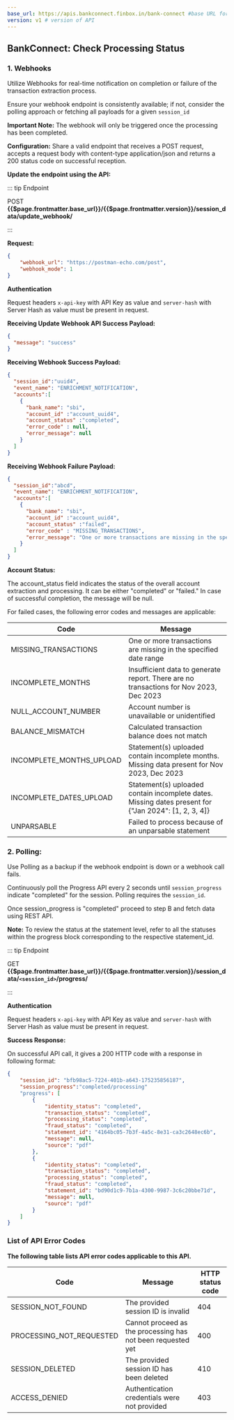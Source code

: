 ```yaml
---
base_url: https://apis.bankconnect.finbox.in/bank-connect #base URL for the API
version: v1 # version of API
---
```


## BankConnect: Check Processing Status

### 1. Webhooks

Utilize Webhooks for real-time notification on completion or failure of the transaction extraction process.

Ensure your webhook endpoint is consistently available; if not, consider the polling approach or fetching all payloads for a given `session_id`

**Important Note:** The webhook will only be triggered once the processing has been completed.

**Configuration:** Share a valid endpoint that receives a POST request, accepts a request body with content-type application/json and returns a 200 status code on successful reception.

**Update the endpoint using the API:**

::: tip Endpoint

POST **{{$page.frontmatter.base_url}}/{{$page.frontmatter.version}}/session_data/update_webhook/**

:::

**Request:**

```json
{
    "webhook_url": "https://postman-echo.com/post",
    "webhook_mode": 1
}
```

**Authentication**

Request headers `x-api-key` with API Key as value and `server-hash` with Server Hash as value must be present in request.

**Receiving Update Webhook API Success Payload:**

```json
{
  "message": "success"
}
```
**Receiving Webhook Success Payload:**

```json
{
  "session_id":"uuid4",
  "event_name": "ENRICHMENT_NOTIFICATION",
  "accounts":[
    {
      "bank_name": "sbi",
      "account_id" :"account_uuid4",
      "account_status" :"completed",
      "error_code" : null,
      "error_message": null
    }
  ]
}

```
**Receiving Webhook Failure Payload:**

```json
{
  "session_id":"abcd",
  "event_name": "ENRICHMENT_NOTIFICATION",
  "accounts":[
    {
      "bank_name": "sbi",
      "account_id" :"account_uuid4",
      "account_status" :"failed",
      "error_code" : "MISSING_TRANSACTIONS",
      "error_message": "One or more transactions are missing in the specified date range"
    }
  ]
}

```

**Account Status:**

The account_status field indicates the status of the overall account extraction and processing. It can be either "completed" or "failed." In case of successful completion, the message will be null. 

For failed cases, the following error codes and messages are applicable:

|Code|Message|
|----------------------------|-------------------------------------------------------------------------------------------|
|MISSING_TRANSACTIONS|One or more transactions are missing in the specified date range|
|INCOMPLETE_MONTHS|Insufficient data to generate report. There are no transactions for Nov 2023, Dec 2023|
|NULL_ACCOUNT_NUMBER|Account number is unavailable or unidentified|
|BALANCE_MISMATCH|Calculated transaction balance does not match|
|INCOMPLETE_MONTHS_UPLOAD|Statement(s) uploaded contain incomplete months. Missing data present for Nov 2023, Dec 2023|
|INCOMPLETE_DATES_UPLOAD|Statement(s) uploaded contain incomplete dates. Missing dates present for {\"Jan 2024\": [1, 2, 3, 4]}|
|UNPARSABLE|Failed to process because of an unparsable statement|

### 2. Polling:

Use Polling as a backup if the webhook endpoint is down or a webhook call fails.

Continuously poll the Progress API every 2 seconds until `session_progress` indicate "completed" for the session. Polling requires the `session_id`.

Once session_progress is "completed" proceed to step B and fetch data using REST API.

**Note:** To review the status at the statement level, refer to all the statuses within the progress block corresponding to the respective statement_id.

::: tip Endpoint

GET **{{$page.frontmatter.base_url}}/{{$page.frontmatter.version}}/session_data/`<session_id>`/progress/**

:::

**Authentication**

Request headers `x-api-key` with API Key as value and `server-hash` with Server Hash as value must be present in request.

**Success Response:**

On successful API call, it gives a 200 HTTP code with a response in following format:

```json
{
    "session_id": "bfb98ac5-7224-401b-a643-175235856187",
    "session_progress":"completed/processing"
    "progress": [
        {
            "identity_status": "completed",
            "transaction_status": "completed",
            "processing_status": "completed",
            "fraud_status": "completed",
            "statement_id": "4164bc05-7b3f-4a5c-8e31-ca3c2648ec6b",
            "message": null,
            "source": "pdf"
        },
        {
            "identity_status": "completed",
            "transaction_status": "completed",
            "processing_status": "completed",
            "fraud_status": "completed",
            "statement_id": "bd90d1c9-7b1a-4300-9987-3c6c20bbe71d",
            "message": null,
            "source": "pdf"
        }
    ]
}

```

### List of API Error Codes

**The following table lists API error codes applicable to this API.**

|Code|Message|HTTP status code|
|------------------------------| ----------------------------------| ---------------|
|SESSION_NOT_FOUND|The provided session ID is invalid|404|
|PROCESSING_NOT_REQUESTED|Cannot proceed as the processing has not been requested yet|400|
|SESSION_DELETED|The provided session ID has been deleted|410|
|ACCESS_DENIED|Authentication credentials were not provided|403|

